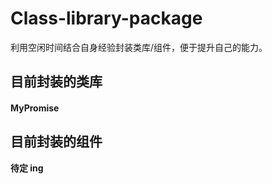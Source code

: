 # Class-library-package

利用空闲时间结合自身经验封装类库/组件，便于提升自己的能力。

## 目前封装的类库

#### **MyPromise**

## 目前封装的组件

**待定 ing**
